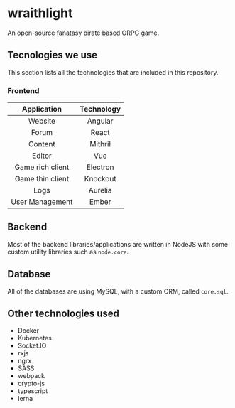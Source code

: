 # wraithlight
An open-source fanatasy pirate based ORPG game.

## Tecnologies we use
This section lists all the technologies that are included in this repository.

### Frontend
| Application       | Technology    |
|:-:                |:-:            |
| Website           | Angular       |
| Forum             | React         |
| Content           | Mithril       |
| Editor            | Vue           |
| Game rich client  | Electron      |
| Game thin client  | Knockout      |
| Logs              | Aurelia       |
| User Management   | Ember         |

## Backend
Most of the backend libraries/applications are written in NodeJS with some custom utility libraries such as `node.core`.

## Database
All of the databases are using MySQL, with a custom ORM, called `core.sql`.

## Other technologies used
* Docker
* Kubernetes
* Socket.IO
* rxjs
* ngrx
* SASS
* webpack
* crypto-js
* typescript
* lerna
